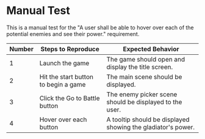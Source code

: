 # Manual Test

This is a manual test for the "A user shall be able to hover over each of the potential enemies and see their power." requirement.

| Number | Steps to Reproduce | Expected Behavior |
|--------|--------------------|-------------------|
|      1 | Launch the game | The game should open and display the title screen. |
|      2 | Hit the start button to begin a game | The main scene should be displayed. |
|      3 | Click the Go to Battle button | The enemy picker scene should be displayed to the user. |
|      4 | Hover over each button | A tooltip should be displayed showing the gladiator's power. |
